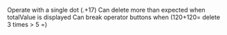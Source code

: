 Operate with a single dot (.+17)
Can delete more than expected when totalValue is displayed
Can break operator buttons when (120+120= delete 3 times > 5 =)